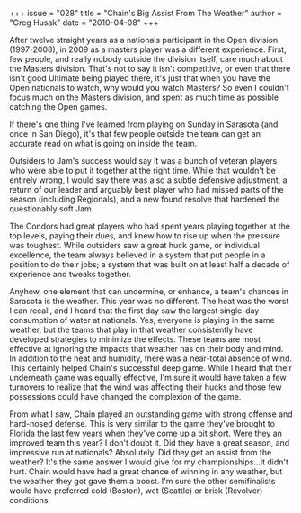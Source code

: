 +++
issue = "028"
title = "Chain's Big Assist From The Weather"
author = "Greg Husak"
date = "2010-04-08"
+++

After twelve straight years as a nationals participant in the Open division
(1997-2008), in 2009 as a masters player was a different experience. First,
few people, and really nobody outside the division itself, care much about the
Masters division. That's not to say it isn't competitive, or even that there
isn't good Ultimate being played there, it's just that when you have the Open
nationals to watch, why would you watch Masters? So even I couldn't focus much
on the Masters division, and spent as much time as possible catching the Open
games.  
  
If there's one thing I've learned from playing on Sunday in Sarasota (and once
in San Diego), it's that few people outside the team can get an accurate read
on what is going on inside the team.  
  
Outsiders to Jam's success would say it was a bunch of veteran players who
were able to put it together at the right time. While that wouldn't be
entirely wrong, I would say there was also a subtle defensive adjustment, a
return of our leader and arguably best player who had missed parts of the
season (including Regionals), and a new found resolve that hardened the
questionably soft Jam.  
  
The Condors had great players who had spent years playing together at the top
levels, paying their dues, and knew how to rise up when the pressure was
toughest. While outsiders saw a great huck game, or individual excellence, the
team always believed in a system that put people in a position to do their
jobs; a system that was built on at least half a decade of experience and
tweaks together.  
  
Anyhow, one element that can undermine, or enhance, a team's chances in
Sarasota is the weather. This year was no different. The heat was the worst I
can recall, and I heard that the first day saw the largest single-day
consumption of water at nationals. Yes, everyone is playing in the same
weather, but the teams that play in that weather consistently have developed
strategies to minimize the effects. These teams are most effective at ignoring
the impacts that weather has on their body and mind. In addition to the heat
and humidity, there was a near-total absence of wind. This certainly helped
Chain's successful deep game. While I heard that their underneath game was
equally effective, I'm sure it would have taken a few turnovers to realize
that the wind was affecting their hucks and those few possessions could have
changed the complexion of the game.  
  
From what I saw, Chain played an outstanding game with strong offense and
hard-nosed defense. This is very similar to the game they've brought to
Florida the last few years when they've come up a bit short. Were they an
improved team this year? I don't doubt it. Did they have a great season, and
impressive run at nationals? Absolutely. Did they get an assist from the
weather? It's the same answer I would give for my championships...it didn't
hurt. Chain would have had a great chance of winning in any weather, but the
weather they got gave them a boost. I'm sure the other semifinalists would
have preferred cold (Boston), wet (Seattle) or brisk (Revolver) conditions.
